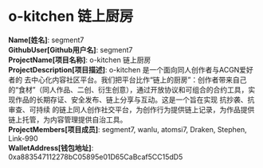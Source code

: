 # o-kitchen 链上厨房

**Name[姓名]**: segment7  
**GithubUser[Github用户名]**: segment7  
**ProjectName[项目名称]**: o-kitchen 链上厨房  
**ProjectDescription[项目描述]**: o-kitchen 是一个面向同人创作者与ACGN爱好者的 去中心化内容社区平台。我们把平台比作“链上的厨房”：创作者带来自己的“食材”（同人作品、二创、衍生创意），通过开放协议和可组合的合约工具，实现作品的长期存证、安全发布、链上分享与互动。这是一个旨在实现 抗抄袭、抗审查、可持续 的链上同人创作社交平台，为创作行为提供链上记录，为作品提供链上托管，为内容管理提供自治工具。  
**ProjectMembers[项目成员]**: segment7, wanlu, atomsi7, Draken, Stephen, Link-990  
**WalletAddress[钱包地址]**: 0xa883547112278bC05895e01D65CaBcaf5CC15dD5
